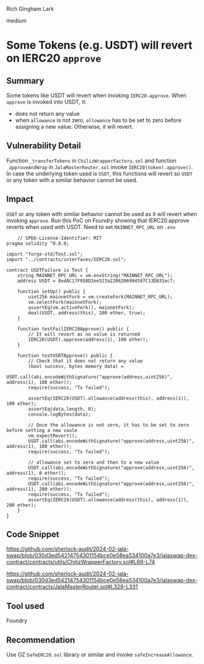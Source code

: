 Rich Gingham Lark

medium

# Some Tokens (e.g. USDT) will revert on IERC20 ```approve```

## Summary
Some tokens like USDT will revert when invoking ```IERC20.approve```. When ```approve``` is invoked into USDT, it:
- does not return any value
- when ```allowance``` is not zero, ```allowance``` has to be set to zero before assigning a new value. Otherwise, it will revert.

## Vulnerability Detail
Function ```_transferTokens``` in ```ChilizWrapperFactory.sol``` and function ```_approveAndWrap``` in ```JalaMasterRouter.sol``` invoke ```IERC20(token).approve()```. In case the underlying token used is ```USDT```, this functions will revert so ```USDT``` or any token with a similar behavior cannot be used.

## Impact
```USDT``` or any token with similar behavior cannot be used as it will revert when invoking ```approve```.
Run this PoC on Foundry showing that IERC20.approve reverts when used with USDT. Need to set ```MAINNET_RPC_URL``` on ```.env``` 

        // SPDX-License-Identifier: MIT
    pragma solidity ^0.8.0;
    
    import "forge-std/Test.sol";
    import "../contracts/interfaces/IERC20.sol";
    
    contract USDTFailure is Test {
        string MAINNET_RPC_URL = vm.envString("MAINNET_RPC_URL");
        address USDT = 0xdAC17F958D2ee523a2206206994597C13D831ec7;
    
        function setUp() public {
            uint256 mainnetFork = vm.createFork(MAINNET_RPC_URL);
            vm.selectFork(mainnetFork);
            assertEq(vm.activeFork(), mainnetFork);
            deal(USDT, address(this), 200 ether, true);
        }
    
        function testFailIERC20Approve() public {
            // It will revert as no value is returned
            IERC20(USDT).approve(address(1), 100 ether);
        }
    
        function testUSDTApprove() public {
            // Check that it does not return any value
            (bool success, bytes memory data) =
                USDT.call(abi.encodeWithSignature("approve(address,uint256)", address(1), 100 ether));
            require(success, "Tx failed");
    
            assertEq(IERC20(USDT).allowance(address(this), address(1)), 100 ether);
            assertEq(data.length, 0);
            console.logBytes(data);
    
            // Once the allowance is not zero, it has to be set to zero before setting a new vaule
            vm.expectRevert();
            USDT.call(abi.encodeWithSignature("approve(address,uint256)", address(1), 100 ether));
            require(success, "Tx failed");
    
            // allowance set to zero and then to a new value
            USDT.call(abi.encodeWithSignature("approve(address,uint256)", address(1), 0 ether));
            require(success, "Tx failed");
            USDT.call(abi.encodeWithSignature("approve(address,uint256)", address(1), 200 ether));
            require(success, "Tx failed");
            assertEq(IERC20(USDT).allowance(address(this), address(1)), 200 ether);
        }
    }



## Code Snippet
https://github.com/sherlock-audit/2024-02-jala-swap/blob/030d3ed54214754301154bce0e58ea534100a7e3/jalaswap-dex-contract/contracts/utils/ChilizWrapperFactory.sol#L69-L74

https://github.com/sherlock-audit/2024-02-jala-swap/blob/030d3ed54214754301154bce0e58ea534100a7e3/jalaswap-dex-contract/contracts/JalaMasterRouter.sol#L328-L331

## Tool used

Foundry

## Recommendation
Use OZ ```SafeERC20.sol``` library or similar and invoke ```safeIncreaseAllowance```.
